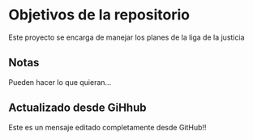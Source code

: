 # Objetivos de la repositorio

Este proyecto se encarga de manejar los planes de la liga de la justicia


## Notas
Pueden hacer lo que quieran...

## Actualizado desde GiHhub
Este es un mensaje editado completamente desde GitHub!!
